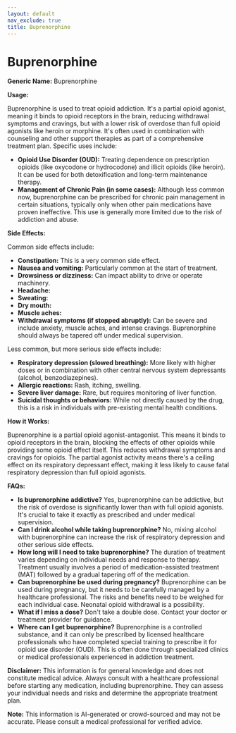```yaml
---
layout: default
nav_exclude: true
title: Buprenorphine
---
```


# Buprenorphine

**Generic Name:** Buprenorphine

**Usage:**

Buprenorphine is used to treat opioid addiction. It's a partial opioid agonist, meaning it binds to opioid receptors in the brain, reducing withdrawal symptoms and cravings, but with a lower risk of overdose than full opioid agonists like heroin or morphine.  It's often used in combination with counseling and other support therapies as part of a comprehensive treatment plan.  Specific uses include:

* **Opioid Use Disorder (OUD):**  Treating dependence on prescription opioids (like oxycodone or hydrocodone) and illicit opioids (like heroin).  It can be used for both detoxification and long-term maintenance therapy.
* **Management of Chronic Pain (in some cases):** Although less common now, buprenorphine can be prescribed for chronic pain management in certain situations, typically only when other pain medications have proven ineffective. This use is generally more limited due to the risk of addiction and abuse.


**Side Effects:**

Common side effects include:

* **Constipation:** This is a very common side effect.
* **Nausea and vomiting:** Particularly common at the start of treatment.
* **Drowsiness or dizziness:** Can impact ability to drive or operate machinery.
* **Headache:**
* **Sweating:**
* **Dry mouth:**
* **Muscle aches:**
* **Withdrawal symptoms (if stopped abruptly):** Can be severe and include anxiety, muscle aches, and intense cravings.  Buprenorphine should always be tapered off under medical supervision.

Less common, but more serious side effects include:

* **Respiratory depression (slowed breathing):** More likely with higher doses or in combination with other central nervous system depressants (alcohol, benzodiazepines).
* **Allergic reactions:**  Rash, itching, swelling.
* **Severe liver damage:** Rare, but requires monitoring of liver function.
* **Suicidal thoughts or behaviors:** While not directly caused by the drug, this is a risk in individuals with pre-existing mental health conditions.


**How it Works:**

Buprenorphine is a partial opioid agonist-antagonist. This means it binds to opioid receptors in the brain, blocking the effects of other opioids while providing some opioid effect itself. This reduces withdrawal symptoms and cravings for opioids. The partial agonist activity means there's a ceiling effect on its respiratory depressant effect, making it less likely to cause fatal respiratory depression than full opioid agonists.

**FAQs:**

* **Is buprenorphine addictive?** Yes, buprenorphine can be addictive, but the risk of overdose is significantly lower than with full opioid agonists.  It's crucial to take it exactly as prescribed and under medical supervision.
* **Can I drink alcohol while taking buprenorphine?**  No, mixing alcohol with buprenorphine can increase the risk of respiratory depression and other serious side effects.
* **How long will I need to take buprenorphine?** The duration of treatment varies depending on individual needs and response to therapy.  Treatment usually involves a period of medication-assisted treatment (MAT) followed by a gradual tapering off of the medication.
* **Can buprenorphine be used during pregnancy?**  Buprenorphine can be used during pregnancy, but it needs to be carefully managed by a healthcare professional.  The risks and benefits need to be weighed for each individual case.  Neonatal opioid withdrawal is a possibility.
* **What if I miss a dose?**  Don't take a double dose.  Contact your doctor or treatment provider for guidance.
* **Where can I get buprenorphine?**  Buprenorphine is a controlled substance, and it can only be prescribed by licensed healthcare professionals who have completed special training to prescribe it for opioid use disorder (OUD).  This is often done through specialized clinics or medical professionals experienced in addiction treatment.

**Disclaimer:**  This information is for general knowledge and does not constitute medical advice.  Always consult with a healthcare professional before starting any medication, including buprenorphine.  They can assess your individual needs and risks and determine the appropriate treatment plan.


**Note:** This information is AI-generated or crowd-sourced and may not be accurate. Please consult a medical professional for verified advice.